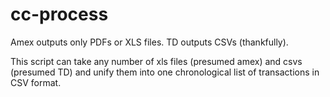 # cc-process

Amex outputs only PDFs or XLS files. TD outputs CSVs (thankfully).

This script can take any number of xls files (presumed amex) and csvs (presumed TD) and unify them into one chronological list of transactions in CSV format.